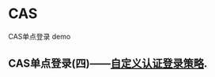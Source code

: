 # CAS

CAS单点登录 demo


## CAS单点登录(四)——[自定义认证登录策略](https://blog.csdn.net/Anumbrella/article/details/81590595).